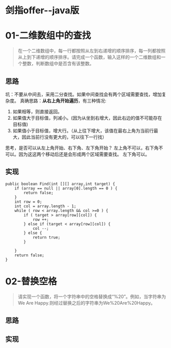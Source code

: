 # 剑指offer--java版


# 01-二维数组中的查找

> 在一个二维数组中，每一行都按照从左到右递增的顺序排序，每一列都按照从上到下递增的顺序排序。请完成一个函数，输入这样的一个二维数组和一个整数，判断数组中是否含有该整数。

## 思路
坑：不要从中间去，采用二分查找。如果中间查找会有两个区域需要查找，增加复杂度。
真确思路：**从右上角开始遍历**，有三种情况:
1. 如果相等，则直接返回。
2. 如果值大于目标值，列减小。(因为从坐到右增大，因此右边的值不可能存在目标值)
3. 如果值小于目标值，增大行。（从上往下增大，该值在最右上角为当前行最大，因此当前行没有更大的，可以往下一行找）

思考，是否可以从左上角开始、右下角、左下角开始？
左上角不可以，右下角不可以。因为这这两个移动后还是会形成两个区域需要查找。
左下角可以。


## 实现

```
public boolean Find(int [][] array,int target) {
    if (array == null || array[0].length == 0 ) {
        return false;
    }
    int row = 0;
    int col = array.length - 1;
    while ( row < array.length && col >=0 ) {
        if ( target > array[row][col]) {
            row ++;
        } else if (target < array[row][col]) {
            col --;
        } else {
            return true;
        }
         
    }
    return false;
}
```

# 02-替换空格

> 请实现一个函数，将一个字符串中的空格替换成“%20”。例如，当字符串为We Are Happy.则经过替换之后的字符串为We%20Are%20Happy。

## 思路

## 实现


